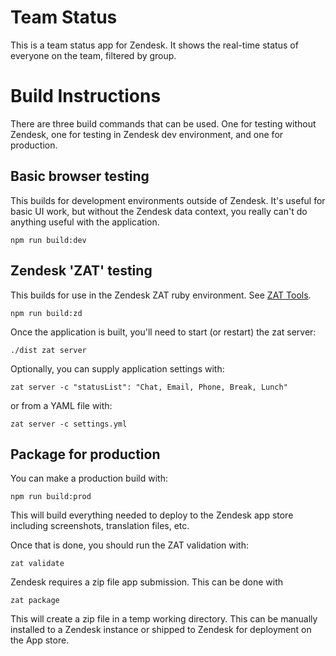 # Team Status

This is a team status app for Zendesk. It shows the real-time status of everyone on the team, filtered by group.

# Build Instructions

There are three build commands that can be used. One for testing without Zendesk, one for testing in Zendesk dev environment, and one for production.

## Basic browser testing

This builds for development environments outside of Zendesk. It's useful for basic UI work, but without the Zendesk data context, you really can't do anything useful with the application.

```
npm run build:dev
```

## Zendesk 'ZAT' testing

This builds for use in the Zendesk ZAT ruby environment. See [ZAT Tools](https://developer.zendesk.com/apps/docs/developer-guide/zat).

```
npm run build:zd
```

Once the application is built, you'll need to start (or restart) the zat server:

```
./dist zat server
```

Optionally, you can supply application settings with:

```
zat server -c "statusList": "Chat, Email, Phone, Break, Lunch"
```

or from a YAML file with:

```
zat server -c settings.yml
```

## Package for production

You can make a production build with:

```
npm run build:prod
```

This will build everything needed to deploy to the Zendesk app store including screenshots, translation files, etc.

Once that is done, you should run the ZAT validation with:

```
zat validate
```

Zendesk requires a zip file app submission. This can be done with

```
zat package
```

This will create a zip file in a temp working directory. This can be manually installed to a Zendesk instance or shipped to Zendesk for deployment on the App store.
